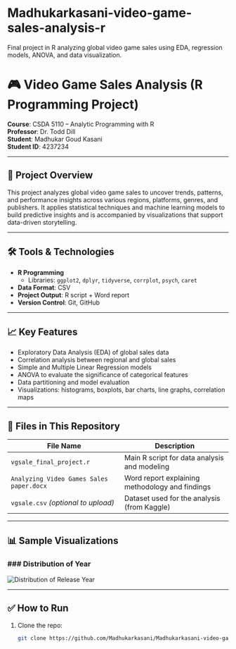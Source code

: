 # Madhukarkasani-video-game-sales-analysis-r
Final project in R analyzing global video game sales using EDA, regression models, ANOVA, and data visualization.
# 🎮 Video Game Sales Analysis (R Programming Project)

**Course**: CSDA 5110 – Analytic Programming with R  
**Professor**: Dr. Todd Dill  
**Student**: Madhukar Goud Kasani  
**Student ID**: 4237234

---

## 📌 Project Overview

This project analyzes global video game sales to uncover trends, patterns, and performance insights across various regions, platforms, genres, and publishers. It applies statistical techniques and machine learning models to build predictive insights and is accompanied by visualizations that support data-driven storytelling.

---

## 🛠 Tools & Technologies

- **R Programming**
  - Libraries: `ggplot2`, `dplyr`, `tidyverse`, `corrplot`, `psych`, `caret`
- **Data Format**: CSV
- **Project Output**: R script + Word report
- **Version Control**: Git, GitHub

---

## 📈 Key Features

- Exploratory Data Analysis (EDA) of global sales data
- Correlation analysis between regional and global sales
- Simple and Multiple Linear Regression models
- ANOVA to evaluate the significance of categorical features
- Data partitioning and model evaluation
- Visualizations: histograms, boxplots, bar charts, line graphs, correlation maps

---

## 📂 Files in This Repository

| File Name                              | Description                                    |
|----------------------------------------|------------------------------------------------|
| `vgsale_final_project.r`               | Main R script for data analysis and modeling  |
| `Analyzing Video Games Sales paper.docx` | Word report explaining methodology and findings |
| `vgsale.csv` *(optional to upload)*    | Dataset used for the analysis (from Kaggle)   |

---

## 📊 Sample Visualizations

### ### Distribution of Year
![Distribution of Release Year](<Distribution of Release Year-1.jpeg>)


---

## ✅ How to Run

1. Clone the repo:
   ```bash
   git clone https://github.com/Madhukarkasani/Madhukarkasani-video-game-sales-analysis-r.git
